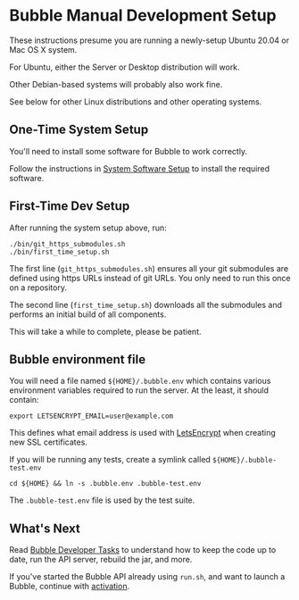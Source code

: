 Bubble Manual Development Setup
===============================
These instructions presume you are running a newly-setup Ubuntu 20.04 or Mac OS X system.

For Ubuntu, either the Server or Desktop distribution will work.

Other Debian-based systems will probably also work fine.

See below for other Linux distributions and other operating systems.

## One-Time System Setup
You'll need to install some software for Bubble to work correctly.

Follow the instructions in [System Software Setup](system-software.md) to install the
required software.

## First-Time Dev Setup
After running the system setup above, run:
```shell script
./bin/git_https_submodules.sh
./bin/first_time_setup.sh
```
The first line (`git_https_submodules.sh`) ensures all your git submodules are defined
using https URLs instead of git URLs. You only need to run this once on a repository.

The second line (`first_time_setup.sh`) downloads all the submodules and performs an
initial build of all components.

This will take a while to complete, please be patient.

## Bubble environment file
You will need a file named `${HOME}/.bubble.env` which contains various environment
variables required to run the server. At the least, it should contain:
```shell script
export LETSENCRYPT_EMAIL=user@example.com
```

This defines what email address is used with [LetsEncrypt](https://letsencrypt.org/)
when creating new SSL certificates.

If you will be running any tests, create a symlink called `${HOME}/.bubble-test.env`

```shell script
cd ${HOME} && ln -s .bubble.env .bubble-test.env
```

The `.bubble-test.env` file is used by the test suite.

## What's Next
Read [Bubble Developer Tasks](dev_tasks.md) to understand how to keep the code
up to date, run the API server, rebuild the jar, and more.

If you've started the Bubble API already using `run.sh`, and want to launch a Bubble,
continue with [activation](activation.md).
